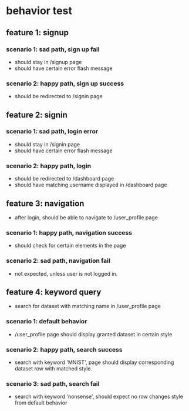 # behavior test

## feature 1: signup
### scenario 1: sad path, sign up fail
* should stay in /signup page
* should have certain error flash message

###  scenario 2: happy path, sign up success
* should be redirected to /signin page

## feature 2: signin
### scenario 1: sad path, login error
* should stay in /signin page
* should have certain error flash message
### scenario 2: happy path, login 
* should be redirected to /dashboard page
* should have matching username displayed in /dashboard page

## feature 3: navigation
* after login, should be able to navigate to /user_profile page
### scenario 1: happy path, navigation success
* should check for certain elements in the page
### scenario 2: sad path, navigation fail
* not expected, unless user is not logged in.

## feature 4: keyword query
* search for dataset with matching name in /user_profile page
### scenario 1: default behavior
* /user_profile page should display granted dataset in certain style
### scenario 2: happy path, search success
* search with keyword 'MNIST', page should display corresponding dataset row with matched style.
### scenario 3: sad path, search fail
* search with keyword 'nonsense', should expect no row changes style from default behavior
